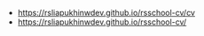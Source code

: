 * https://rsliapukhinwdev.github.io/rsschool-cv/cv
* https://rsliapukhinwdev.github.io/rsschool-cv/
